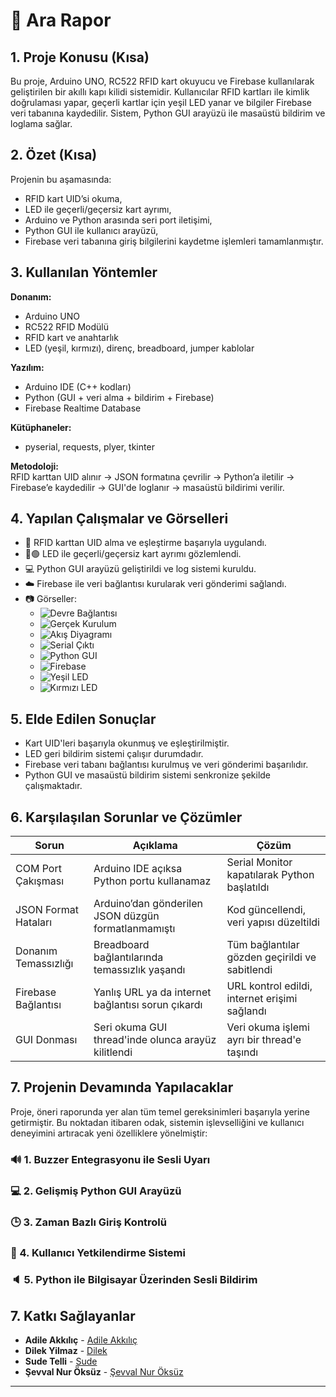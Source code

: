 
# 🔐 Ara Rapor

## 1. Proje Konusu (Kısa)
Bu proje, Arduino UNO, RC522 RFID kart okuyucu ve Firebase kullanılarak geliştirilen bir akıllı kapı kilidi sistemidir. Kullanıcılar RFID kartları ile kimlik doğrulaması yapar, geçerli kartlar için yeşil LED yanar ve bilgiler Firebase veri tabanına kaydedilir. Sistem, Python GUI arayüzü ile masaüstü bildirim ve loglama sağlar.

## 2. Özet (Kısa)
Projenin bu aşamasında:
- RFID kart UID’si okuma,
- LED ile geçerli/geçersiz kart ayrımı,
- Arduino ve Python arasında seri port iletişimi,
- Python GUI ile kullanıcı arayüzü,
- Firebase veri tabanına giriş bilgilerini kaydetme işlemleri tamamlanmıştır.

## 3. Kullanılan Yöntemler
**Donanım:**  
- Arduino UNO  
- RC522 RFID Modülü  
- RFID kart ve anahtarlık  
- LED (yeşil, kırmızı), direnç, breadboard, jumper kablolar  

**Yazılım:**  
- Arduino IDE (C++ kodları)  
- Python (GUI + veri alma + bildirim + Firebase)  
- Firebase Realtime Database  

**Kütüphaneler:**  
- pyserial, requests, plyer, tkinter

**Metodoloji:**  
RFID karttan UID alınır → JSON formatına çevrilir → Python’a iletilir → Firebase’e kaydedilir → GUI'de loglanır → masaüstü bildirimi verilir.

## 4. Yapılan Çalışmalar ve Görselleri
- 📡 RFID karttan UID alma ve eşleştirme başarıyla uygulandı.
- 🔴🟢 LED ile geçerli/geçersiz kart ayrımı gözlemlendi.
- 💻 Python GUI arayüzü geliştirildi ve log sistemi kuruldu.
- ☁️ Firebase ile veri bağlantısı kurularak veri gönderimi sağlandı.
- 📷 Görseller:
  - ![Devre Bağlantısı](Figure/Fig1_Baglanti_Semasi.webp)
  - ![Gerçek Kurulum](Figure/Fig2_Breadboard_Foto.jpg)
  - ![Akış Diyagramı](Figure/Fig3_Sistem_Akisi.jpg)
  - ![Serial Çıktı](Figure/Fig4_SerialMonitor.jpg)
  - ![Python GUI](Figure/Fig5_GUI_Ekrani.jpg)
  - ![Firebase](Figure/Fig6_Firebase_Ekrani.png)
  - ![Yeşil LED](Figure/Fig7_LED_Yesil.jpg)
  - ![Kırmızı LED](Figure/Fig8_LED_Kirmizi.jpg)

## 5. Elde Edilen Sonuçlar
- Kart UID'leri başarıyla okunmuş ve eşleştirilmiştir.
- LED geri bildirim sistemi çalışır durumdadır.
- Firebase veri tabanı bağlantısı kurulmuş ve veri gönderimi başarılıdır.
- Python GUI ve masaüstü bildirim sistemi senkronize şekilde çalışmaktadır.

## 6. Karşılaşılan Sorunlar ve Çözümler

| Sorun | Açıklama | Çözüm |
|-------|----------|--------|
| COM Port Çakışması | Arduino IDE açıksa Python portu kullanamaz | Serial Monitor kapatılarak Python başlatıldı |
| JSON Format Hataları | Arduino’dan gönderilen JSON düzgün formatlanmamıştı | Kod güncellendi, veri yapısı düzeltildi |
| Donanım Temassızlığı | Breadboard bağlantılarında temassızlık yaşandı | Tüm bağlantılar gözden geçirildi ve sabitlendi |
| Firebase Bağlantısı | Yanlış URL ya da internet bağlantısı sorun çıkardı | URL kontrol edildi, internet erişimi sağlandı |
| GUI Donması | Seri okuma GUI thread'inde olunca arayüz kilitlendi | Veri okuma işlemi ayrı bir thread'e taşındı |

## 7. Projenin Devamında Yapılacaklar

Proje, öneri raporunda yer alan tüm temel gereksinimleri başarıyla yerine getirmiştir. Bu noktadan itibaren odak, sistemin işlevselliğini ve kullanıcı deneyimini artıracak yeni özelliklere yönelmiştir:

### 🔊 1. Buzzer Entegrasyonu ile Sesli Uyarı

### 💻 2. Gelişmiş Python GUI Arayüzü

### 🕒 3. Zaman Bazlı Giriş Kontrolü

### 👤 4. Kullanıcı Yetkilendirme Sistemi

### 🔈 5. Python ile Bilgisayar Üzerinden Sesli Bildirim


## 7. Katkı Sağlayanlar

- **Adile Akkılıç** - [Adile Akkılıç](https://github.com/adileakklc)
- **Dilek Yilmaz** - [Dilek](https://github.com/Dilekyilmazz)
- **Sude Telli** - [Sude](https://github.com/sude28)
- **Şevval Nur Öksüz** - [Şevval Nur Öksüz](https://github.com/sevvalnuroksuz)

---
